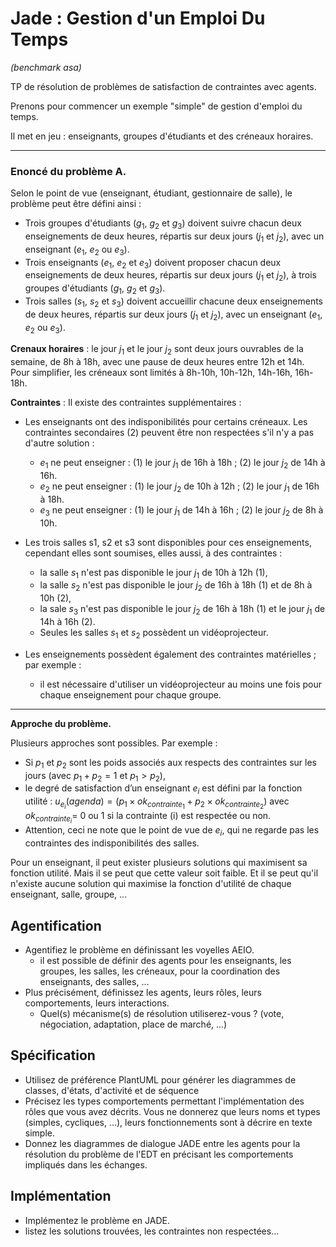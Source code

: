 # Jade :  Gestion d'un Emploi Du Temps 
*(benchmark asa)*

TP de résolution de problèmes de satisfaction de contraintes avec agents.

Prenons pour commencer un exemple "simple" de gestion d'emploi du temps.

Il met en jeu : enseignants, groupes d'étudiants et des créneaux horaires.

---
### Enoncé du problème A.
Selon le point de vue (enseignant, étudiant, gestionnaire de salle), le problème peut être défini ainsi :
- Trois groupes d'étudiants ($g_1$, $g_2$ et $g_3$) doivent suivre chacun deux enseignements de deux heures, répartis sur deux jours ($j_1$ et $j_2$), avec un enseignant ($e_1$, $e_2$ ou $e_3$).
- Trois enseignants ($e_1$, $e_2$ et $e_3$) doivent proposer chacun deux enseignements de deux heures, répartis sur deux jours ($j_1$ et $j_2$), à trois groupes d'étudiants ($g_1$, $g_2$ et $g_3$).
- Trois salles ($s_1$, $s_2$ et $s_3$) doivent accueillir chacune deux enseignements de deux heures, répartis sur deux jours ($j_1$ et $j_2$), avec un enseignant ($e_1$, $e_2$ ou $e_3$).

**Crenaux horaires** : le jour $j_1$ et le jour $j_2$ sont deux jours ouvrables de la semaine, de 8h à 18h, avec une pause de deux heures entre 12h et 14h. Pour simplifier, les créneaux sont limités à 8h-10h, 10h-12h, 14h-16h, 16h-18h.

**Contraintes** :
Il existe des contraintes supplémentaires :
- Les enseignants ont des indisponibilités pour certains créneaux. 
Les contraintes secondaires (2) peuvent être non respectées s'il n'y a pas d'autre solution :
  - $e_1$ ne peut enseigner : (1) le jour $j_1$ de 16h à 18h ; (2) le jour $j_2$ de 14h à 16h. 
  - $e_2$ ne peut enseigner : (1) le jour $j_2$ de 10h à 12h ; (2) le jour $j_1$ de 16h à 18h. 
  - $e_3$ ne peut enseigner : (1) le jour $j_1$ de 14h à 16h ; (2) le jour $j_2$ de 8h à 10h.

- Les trois salles s1, s2 et s3 sont disponibles pour ces enseignements, cependant elles sont soumises, elles aussi, à des contraintes :
  - la salle $s_1$ n'est pas disponible le jour $j_1$ de 10h à 12h (1),
  - la salle $s_2$ n'est pas disponible le jour $j_2$ de 16h à 18h (1) et de 8h à 10h (2),
  - la sale $s_3$ n'est pas disponible le jour $j_2$ de 16h à 18h (1) et le jour $j_1$ de 14h à 16h (2). 
  - Seules les salles $s_1$ et $s_2$ possèdent un vidéoprojecteur.

- Les enseignements possèdent également des contraintes matérielles ; par exemple :
    - il est nécessaire d'utiliser un vidéoprojecteur au moins une fois pour chaque enseignement pour chaque groupe.
 
---

**Approche du problème.**

Plusieurs approches sont possibles.
Par exemple : 
- Si $p_1$ et $p_2$ sont les poids associés aux respects des contraintes sur les jours (avec $p_1 + p_2 = 1$ et $p_1 > p_2$), 
- le degré de satisfaction d’un enseignant $e_i$ est défini par la fonction utilité :
$u_{e_i}(agenda) = (p_1 \times ok_{contrainte_1} + p_2 \times ok_{contrainte_2})$ avec $ok_{contrainte_i} =$ 0 ou 1 si la contrainte (i) est respectée ou non.
- Attention, ceci ne note que le point de vue de $e_i$, qui ne regarde pas les contraintes des indisponibilités des salles.

Pour un enseignant, il peut exister plusieurs solutions qui maximisent sa fonction utilité. Mais il se peut que cette valeur soit faible.
Et il se peut qu'il n'existe aucune solution qui maximise la fonction d'utilité de chaque enseignant, salle, groupe, ...


## Agentification 
  - Agentifiez le problème en définissant les voyelles AEIO.
    - il est possible de définir des agents pour les enseignants, les groupes, les salles, les créneaux, pour la coordination des enseignants, des salles, ...
  - Plus précisément, définissez les agents, leurs rôles, leurs comportements, leurs interactions.
    - Quel(s) mécanisme(s) de résolution utiliserez-vous ? (vote, négociation, adaptation, place de marché, ...)

## Spécification
  - Utilisez de préférence PlantUML pour générer les diagrammes de classes, d'états, d'activité et de séquence
  - Précisez les types comportements permettant l'implémentation des rôles que vous avez décrits. Vous ne donnerez que leurs noms et types (simples, cycliques, ...), leurs fonctionnements sont à décrire en texte simple.
  - Donnez les diagrammes de dialogue JADE entre les agents pour la résolution du problème de l'EDT en précisant les comportements impliqués dans les échanges.

## Implémentation
  - Implémentez le problème en JADE.
  - listez les solutions trouvées, les contraintes non respectées...
